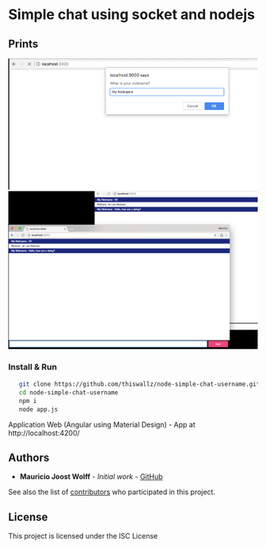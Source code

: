 # Simple chat using socket and nodejs

## Prints

![Alt text](demo1.PNG?raw=true 'Home')
![Alt text](demo2.PNG?raw=true 'Home')

### Install & Run

```sh
   git clone https://github.com/thiswallz/node-simple-chat-username.git
   cd node-simple-chat-username
   npm i
   node app.js
```

Application Web (Angular using Material Design) - App at http://localhost:4200/

## Authors

- **Mauricio Joost Wolff** - _Initial work_ - [GitHub](https://github.com/thiswallz)

See also the list of [contributors](https://github.com/thiswallz/node-simple-chat-username/contributors) who participated in this project.

## License

This project is licensed under the ISC License
